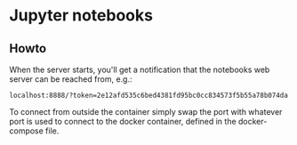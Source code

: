 # Jupyter notebooks

## Howto
When the server starts, you'll get a notification that the notebooks web server can be reached from, e.g.:
```
localhost:8888/?token=2e12afd535c6bed4381fd95bc0cc834573f5b55a78b074da
```
To connect from outside the container simply swap the port with whatever port is used to connect to the docker container, defined in the docker-compose file.